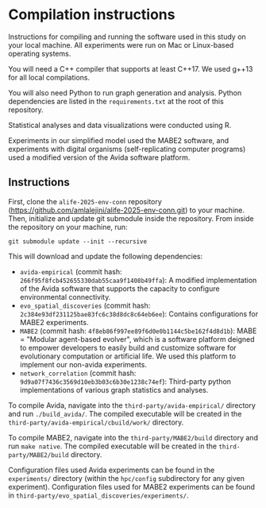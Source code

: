 # Compilation instructions

Instructions for compiling and running the software used in this study on your local machine.
All experiments were run on Mac or Linux-based operating systems.

You will need a C++ compiler that supports at least C++17.
We used g++13 for all local compilations.

You will also need Python to run graph generation and analysis.
Python dependencies are listed in the `requirements.txt` at the root of this repository.

Statistical analyses and data visualizations were conducted using R.

Experiments in our simplified model used the MABE2 software, and experiments with digital organisms (self-replicating computer programs) used a modified version of the Avida software platform.

## Instructions

First, clone the `alife-2025-env-conn` repository (<https://github.com/amlalejini/alife-2025-env-conn.git>) to your machine.
Then, initialize and update git submodule inside the repository.
From inside the repository on your machine, run:

```
git submodule update --init --recursive
```

This will download and update the following dependencies:

- `avida-empirical` (commit hash: `266f95f8fcb452655330dab55caa9f1408b49ffa`): A modified implementation of the Avida software that supports the capacity to configure environmental connectivity.
- `evo_spatial_discoveries` (commit hash: `2c384e93df231125bae83fc6c38d8dc8c64eb6ee`): Contains configurations for MABE2 experiments.
- `MABE2` (commit hash: `4f8eb86f997ee89f6d0e0b1144c5be162f4d8d1b`): MABE = "Modular agent-based evolver", which is a software platform deigned to empower developers to easily build and customize software for evolutionary computation or artificial life. We used this platform to implement our non-avida experiments.
- `network_correlation` (commit hash: `9d9a07f7436c3569d10eb3b03c6b30e1238c74ef`): Third-party python implementations of various graph statistics and analyses.

To compile Avida, navigate into the `third-party/avida-empirical/` directory and run `./build_avida/`.
The compiled executable will be created in the `third-party/avida-empirical/cbuild/work/` directory.

To compile MABE2, navigate into the `third-party/MABE2/build` directory and run `make native`.
The compiled executable will be created in the `third-party/MABE2/build` directory.

Configuration files used Avida experiments can be found in the `experiments/` directory (within the `hpc/config` subdirectory for any given experiment).
Configuration files used for MABE2 experiments can be found in `third-party/evo_spatial_discoveries/experiments/`.

